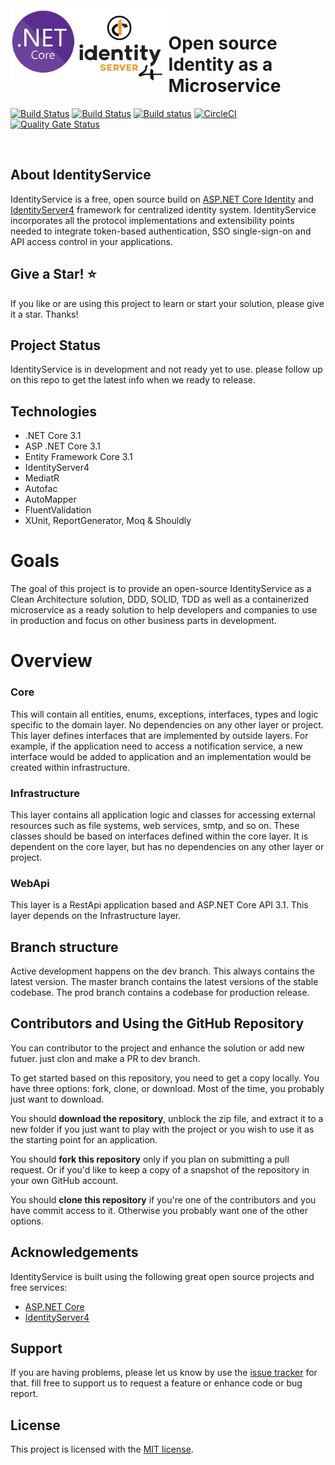  <img align="left"  height="116" src="https://github.com/nasraldin/IdentityServer/blob/dev/Docs/id4core.jpg" />
 
 # Open source Identity as a Microservice
[![Build Status](https://dev.azure.com/nasreldin/IdentityServer/_apis/build/status/nasraldin.IdentityServer?branchName=dev)](https://dev.azure.com/nasreldin/IdentityServer/_build/latest?definitionId=1&branchName=dev)
 [![Build Status](https://travis-ci.com/nasraldin/IdentityServer.svg?branch=dev)](https://travis-ci.com/nasraldin/IdentityServer)
 [![Build status](https://ci.appveyor.com/api/projects/status/inu5ud3soeu1ao8r?svg=true)](https://ci.appveyor.com/project/nasraldin/identityserver)
 [![CircleCI](https://circleci.com/gh/nasraldin/IdentityServer.svg?style=svg)](https://circleci.com/gh/nasraldin/IdentityServer)
[![Quality Gate Status](https://sonarcloud.io/api/project_badges/measure?project=nasraldin_IdentityServer&metric=alert_status)](https://sonarcloud.io/dashboard?id=nasraldin_IdentityServer)

<br/>


## About IdentityService
IdentityService is a free, open source build on [ASP.NET Core Identity](https://github.com/dotnet/aspnetcore) and [IdentityServer4](https://github.com/IdentityServer/IdentityServer4) framework for centralized identity system. IdentityService incorporates all the protocol implementations and extensibility points needed to integrate token-based authentication, SSO single-sign-on and API access control in your applications.


## Give a Star! :star:
If you like or are using this project to learn or start your solution, please give it a star. Thanks!


## Project Status
IdentityService is in development and not ready yet to use. please follow up on this repo to get the latest info when we ready to release.


## Technologies
* .NET Core 3.1
* ASP .NET Core 3.1
* Entity Framework Core 3.1
* IdentityServer4
* MediatR
* Autofac
* AutoMapper
* FluentValidation
* XUnit, ReportGenerator, Moq & Shouldly


# Goals
The goal of this project is to provide an open-source IdentityService as a Clean Architecture solution, DDD, SOLID, TDD as well as a containerized microservice as a ready solution to help developers and companies to use in production and focus on other business parts in development.


# Overview

### Core

This will contain all entities, enums, exceptions, interfaces, types and logic specific to the domain layer. No dependencies on any other layer or project. This layer defines interfaces that are implemented by outside layers. For example, if the application need to access a notification service, a new interface would be added to application and an implementation would be created within infrastructure.


### Infrastructure

This layer contains all application logic and classes for accessing external resources such as file systems, web services, smtp, and so on. These classes should be based on interfaces defined within the core layer. It is dependent on the core layer, but has no dependencies on any other layer or project.

### WebApi

This layer is a RestApi application based and ASP.NET Core API 3.1. This layer depends on the Infrastructure layer.


## Branch structure
Active development happens on the dev branch. This always contains the latest version. The master branch contains the latest versions of the stable codebase. The prod branch contains a codebase for production release.


## Contributors and Using the GitHub Repository
You can contributor to the project and enhance the solution or add new futuer. just clon and make a PR to dev branch.

To get started based on this repository, you need to get a copy locally. You have three options: fork, clone, or download. Most of the time, you probably just want to download.

You should **download the repository**, unblock the zip file, and extract it to a new folder if you just want to play with the project or you wish to use it as the starting point for an application.

You should **fork this repository** only if you plan on submitting a pull request. Or if you'd like to keep a copy of a snapshot of the repository in your own GitHub account.

You should **clone this repository** if you're one of the contributors and you have commit access to it. Otherwise you probably want one of the other options.


## Acknowledgements
IdentityService is built using the following great open source projects and free services:

* [ASP.NET Core](https://github.com/dotnet/aspnetcore)
* [IdentityServer4](https://github.com/IdentityServer/IdentityServer4)


## Support
If you are having problems, please let us know by use the [issue tracker](https://github.com/nasraldin/IdentityServer/issues) for that. fill free to support us to request a feature or enhance code or bug report.


## License

This project is licensed with the [MIT license](LICENSE).
